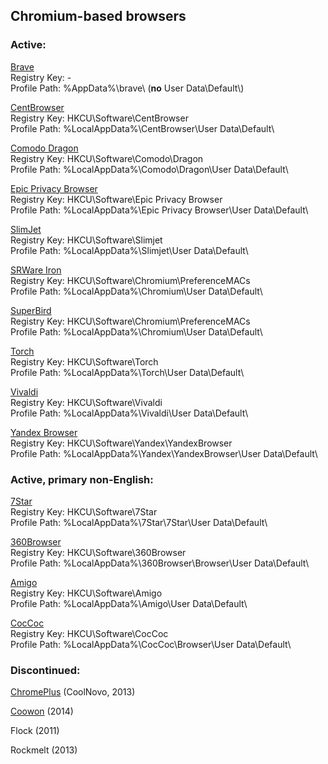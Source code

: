 ## Chromium-based browsers ##

### Active: ####

[Brave](https://brave.com)  
Registry Key: -  
Profile Path: %AppData%\\brave\\ (**no** User Data\\Default\\)

[CentBrowser](https://www.centbrowser.com)  
Registry Key: HKCU\\Software\\CentBrowser  
Profile Path: %LocalAppData%\\CentBrowser\\User Data\\Default\\

[Comodo Dragon](https://www.comodo.com/home/browsers-toolbars/browser.php)  
Registry Key: HKCU\\Software\\Comodo\\Dragon  
Profile Path: %LocalAppData%\\Comodo\\Dragon\\User Data\\Default\\

[Epic Privacy Browser](https://www.epicbrowser.com)  
Registry Key: HKCU\\Software\\Epic Privacy Browser  
Profile Path: %LocalAppData%\\Epic Privacy Browser\\User Data\\Default\\

[SlimJet](https://www.slimjet.com)  
Registry Key: HKCU\\Software\\Slimjet  
Profile Path: %LocalAppData%\\Slimjet\\User Data\\Default\\

[SRWare Iron](https://www.srware.net)  
Registry Key: HKCU\\Software\\Chromium\\PreferenceMACs  
Profile Path: %LocalAppData%\\Chromium\\User Data\\Default\\

[SuperBird](http://superbird-browser.com)  
Registry Key: HKCU\\Software\\Chromium\\PreferenceMACs  
Profile Path: %LocalAppData%\\Chromium\\User Data\\Default\\

[Torch](https://torchbrowser.com)  
Registry Key: HKCU\\Software\\Torch  
Profile Path: %LocalAppData%\\Torch\\User Data\\Default\\

[Vivaldi](https://vivaldi.com)  
Registry Key: HKCU\\Software\\Vivaldi  
Profile Path: %LocalAppData%\\Vivaldi\\User Data\\Default\\

[Yandex Browser](https://browser.yandex.com)  
Registry Key: HKCU\\Software\\Yandex\\YandexBrowser  
Profile Path: %LocalAppData%\\Yandex\\YandexBrowser\\User Data\\Default\\

### Active, primary non-English: ###

[7Star](http://www.qixing123.com)  
Registry Key: HKCU\\Software\\7Star  
Profile Path: %LocalAppData%\\7Star\\7Star\\User Data\\Default\\

[360Browser](https://browser.360.cn)  
Registry Key: HKCU\\Software\\360Browser  
Profile Path: %LocalAppData%\\360Browser\\Browser\\User Data\\Default\\

[Amigo](https://amigo.mail.ru)  
Registry Key: HKCU\\Software\\Amigo  
Profile Path: %LocalAppData%\\Amigo\\User Data\\Default\\

[CocCoc](https://coccoc.com)  
Registry Key: HKCU\\Software\\CocCoc  
Profile Path: %LocalAppData%\\CocCoc\\Browser\\User Data\\Default\\

### Discontinued: ###

[ChromePlus](http://coolnovo.com) (CoolNovo, 2013)

[Coowon](http://www.coowon.com) (2014)

Flock (2011)

Rockmelt (2013)
